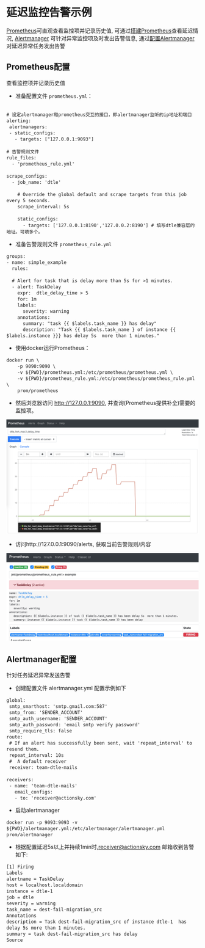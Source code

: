 # 延迟监控告警示例
   [Prometheus](https://prometheus.io)可直观查看监控项并记录历史值,
   可通过[搭建Prometheus](./3.4.1_delay_alert.md#Prometheus配置)查看延迟情况,
   [Alertmanager](https://prometheus.io/docs/alerting/latest/alertmanager/) 可针对异常监控项及时发出告警信息,
   通过[配置Alertmanager](./3.4.1_delay_alert.md#Alertmanager配置)对延迟异常任务发出告警
    

## Prometheus配置

查看监控项并记录历史值

- 准备配置文件 `prometheus.yml`：
```

# 设定alertmanager和prometheus交互的接口，即alertmanager监听的ip地址和端口
alerting:
 alertmanagers:
 - static_configs:
   - targets: ["127.0.0.1:9093"] 

# 告警规则文件
rule_files:
  - 'prometheus_rule.yml'

scrape_configs:
  - job_name: 'dtle'

    # Override the global default and scrape targets from this job every 5 seconds.
    scrape_interval: 5s

    static_configs:
      - targets: ['127.0.0.1:8190','127.0.0.2:8190'] # 填写dtle兼容层的地址。可填多个。

```

- 准备告警规则文件 `prometheus_rule.yml`
```
groups:
- name: simple_example
  rules:

  # Alert for task that is delay more than 5s for >1 minutes.
  - alert: TaskDelay
    expr:  dtle_delay_time > 5
    for: 1m
    labels:
      severity: warning
    annotations:
      summary: "task {{ $labels.task_name }} has delay"
      description: "Task {{ $labels.task_name } of instance {{ $labels.instance }}} has delay 5s  more than 1 minutes."
```

- 使用docker运行Prometheus：
```
docker run \
    -p 9090:9090 \
    -v ${PWD}/prometheus.yml:/etc/prometheus/prometheus.yml \
    -v ${PWD}/prometheus_rule.yml:/etc/prometheus/prometheus_rule.yml \
    prom/prometheus
```

- 然后浏览器访问 http://127.0.0.1:9090, 并查询(Prometheus提供补全)需要的监控项。

![](delay1.png)

- 访问http://127.0.0.1:9090/alerts, 获取当前告警规则/内容

![](delay2.png)

## Alertmanager配置

针对任务延迟异常发送告警

- 创建配置文件 alertmanager.yml 配置示例如下
 ```
global:
  smtp_smarthost: 'smtp.gmail.com:587'
  smtp_from: 'SENDER_ACCOUNT'
  smtp_auth_username: 'SENDER_ACCOUNT'
  smtp_auth_password: 'email smtp verify password'
  smtp_require_tls: false
route:
  # If an alert has successfully been sent, wait 'repeat_interval' to resend them.
  repeat_interval: 10s
  #  A default receiver
  receiver: team-dtle-mails

receivers:
  - name: 'team-dtle-mails'
    email_configs:
    - to: 'receiver@actionsky.com'
 ```
- 启动alertmanager
```
docker run -p 9093:9093 -v  ${PWD}/alertmanager.yml:/etc/alertmanager/alertmanager.yml prom/alertmanager
```


- 根据配置延迟5s以上并持续1min时,receiver@actionsky.com 邮箱收到告警如下:

```
[1] Firing
Labels
alertname = TaskDelay
host = localhost.localdomain
instance = dtle-1
job = dtle
severity = warning
task_name = dest-fail-migration_src
Annotations
description = Task dest-fail-migration_src of instance dtle-1  has delay 5s more than 1 minutes.
summary = task dest-fail-migration_src has delay
Source
```


